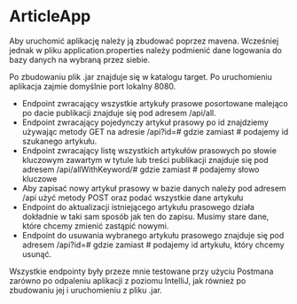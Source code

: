 # ArticleApp

Aby uruchomić aplikację należy ją zbudować poprzez mavena. Wcześniej jednak w pliku application.properties należy podmienić dane logowania do bazy danych na wybraną przez siebie.

Po zbudowaniu plik .jar znajduje się w katalogu target. Po uruchomieniu aplikacja zajmie domyślnie 
port lokalny 8080.
- Endpoint zwracający wszystkie artykuły prasowe posortowane malejąco po dacie publikacji znajduje się pod adresem /api/all.
- Endpoint zwracający pojedynczy artykuł prasowy po id znajdziemy używając metody GET na adresie /api?id=# gdzie zamiast # podajemy id szukanego artykułu.
- Endpoint zwracający listę wszystkich artykułów prasowych po słowie kluczowym zawartym w tytule lub treści publikacji znajduje się pod adresem /api/allWithKeyword/# gdzie zamiast # podajemy słowo kluczowe
- Aby zapisać nowy artykuł prasowy w bazie danych należy pod adresem /api użyć metody POST oraz podać wszystkie dane artykułu
- Endpoint do aktualizacji istniejącego artykułu prasowego działa dokładnie w taki sam sposób jak ten do zapisu. Musimy stare dane, które chcemy zmienić zastąpić nowymi.
- Endpoint do usuwania wybranego artykułu prasowego znajduje się pod adresem /api?id=# gdzie zamiast # podajemy id artykułu, który chcemy usunąć. 

Wszystkie endpointy były przeze mnie testowane przy użyciu Postmana zarówno po 
odpaleniu aplikacji z poziomu IntelliJ, jak również po zbudowaniu jej i uruchomieniu z pliku .jar.



